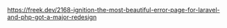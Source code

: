 https://freek.dev/2168-ignition-the-most-beautiful-error-page-for-laravel-and-php-got-a-major-redesign